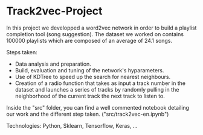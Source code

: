 # Track2vec-Project

In this project we developped a word2vec network in order to build a playlist completion tool (song suggestion).
The dataset we worked on contains 100000 playlists which are composed of an average of 24.1 songs. 

Steps taken: 
- Data analysis and preparation.
- Build, evaluation and tuning of the network's hyparameters.
- Use of KDTree to speed up the search for nearest neighbours.
- Creation of a radio function that takes as input a track number in the dataset and launches a series of tracks by randomly pulling in the neighborhood of the current track the next track to listen to.

Inside the "src" folder, you can find a well commented notebook detailing our work and the different step taken. ("src/track2vec-en.ipynb")

Technologies: Python, Sklearn, Tensorflow, Keras, ...

